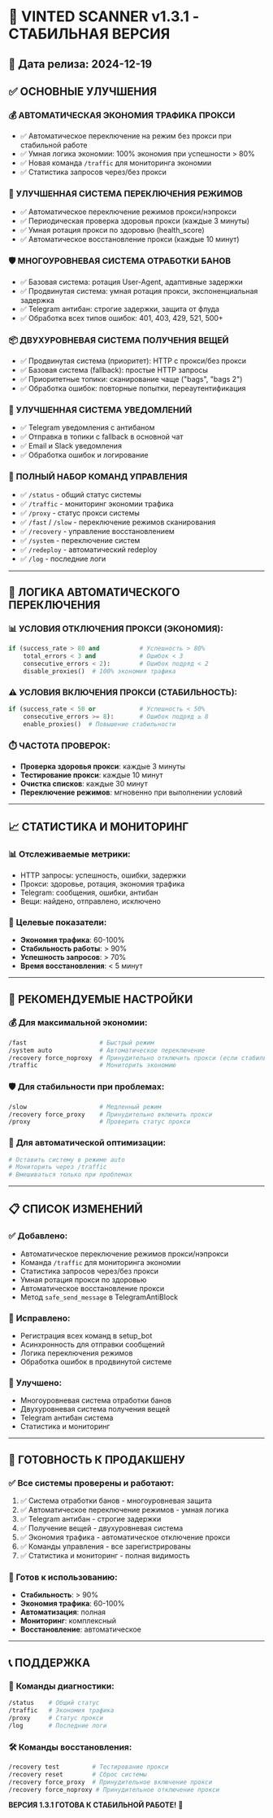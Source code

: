 # 🚀 VINTED SCANNER v1.3.1 - СТАБИЛЬНАЯ ВЕРСИЯ

## 📅 Дата релиза: 2024-12-19

## ✅ ОСНОВНЫЕ УЛУЧШЕНИЯ

### 💰 **АВТОМАТИЧЕСКАЯ ЭКОНОМИЯ ТРАФИКА ПРОКСИ**
- ✅ Автоматическое переключение на режим без прокси при стабильной работе
- ✅ Умная логика экономии: 100% экономия при успешности > 80%
- ✅ Новая команда `/traffic` для мониторинга экономии
- ✅ Статистика запросов через/без прокси

### 🔄 **УЛУЧШЕННАЯ СИСТЕМА ПЕРЕКЛЮЧЕНИЯ РЕЖИМОВ**
- ✅ Автоматическое переключение режимов прокси/нэпрокси
- ✅ Периодическая проверка здоровья прокси (каждые 3 минуты)
- ✅ Умная ротация прокси по здоровью (health_score)
- ✅ Автоматическое восстановление прокси (каждые 10 минут)

### 🛡️ **МНОГОУРОВНЕВАЯ СИСТЕМА ОТРАБОТКИ БАНОВ**
- ✅ Базовая система: ротация User-Agent, адаптивные задержки
- ✅ Продвинутая система: умная ротация прокси, экспоненциальная задержка
- ✅ Telegram антибан: строгие задержки, защита от флуда
- ✅ Обработка всех типов ошибок: 401, 403, 429, 521, 500+

### 📦 **ДВУХУРОВНЕВАЯ СИСТЕМА ПОЛУЧЕНИЯ ВЕЩЕЙ**
- ✅ Продвинутая система (приоритет): HTTP с прокси/без прокси
- ✅ Базовая система (fallback): простые HTTP запросы
- ✅ Приоритетные топики: сканирование чаще ("bags", "bags 2")
- ✅ Обработка ошибок: повторные попытки, переаутентификация

### 📱 **УЛУЧШЕННАЯ СИСТЕМА УВЕДОМЛЕНИЙ**
- ✅ Telegram уведомления с антибаном
- ✅ Отправка в топики с fallback в основной чат
- ✅ Email и Slack уведомления
- ✅ Обработка ошибок и логирование

### 🔧 **ПОЛНЫЙ НАБОР КОМАНД УПРАВЛЕНИЯ**
- ✅ `/status` - общий статус системы
- ✅ `/traffic` - мониторинг экономии трафика
- ✅ `/proxy` - статус прокси системы
- ✅ `/fast` / `/slow` - переключение режимов сканирования
- ✅ `/recovery` - управление восстановлением
- ✅ `/system` - переключение систем
- ✅ `/redeploy` - автоматический redeploy
- ✅ `/log` - последние логи

---

## 🔄 ЛОГИКА АВТОМАТИЧЕСКОГО ПЕРЕКЛЮЧЕНИЯ

### 📊 **УСЛОВИЯ ОТКЛЮЧЕНИЯ ПРОКСИ (ЭКОНОМИЯ):**
```python
if (success_rate > 80 and           # Успешность > 80%
    total_errors < 3 and            # Ошибок < 3
    consecutive_errors < 2):        # Ошибок подряд < 2
    disable_proxies()  # 100% экономия трафика
```

### ⚠️ **УСЛОВИЯ ВКЛЮЧЕНИЯ ПРОКСИ (СТАБИЛЬНОСТЬ):**
```python
if (success_rate < 50 or            # Успешность < 50%
    consecutive_errors >= 8):       # Ошибок подряд ≥ 8
    enable_proxies()  # Повышение стабильности
```

### ⏱️ **ЧАСТОТА ПРОВЕРОК:**
- **Проверка здоровья прокси**: каждые 3 минуты
- **Тестирование прокси**: каждые 10 минут
- **Очистка списков**: каждые 30 минут
- **Переключение режимов**: мгновенно при выполнении условий

---

## 📈 СТАТИСТИКА И МОНИТОРИНГ

### 📊 **Отслеживаемые метрики:**
- HTTP запросы: успешность, ошибки, задержки
- Прокси: здоровье, ротация, экономия трафика
- Telegram: сообщения, ошибки, антибан
- Вещи: найдено, отправлено, исключено

### 🎯 **Целевые показатели:**
- **Экономия трафика**: 60-100%
- **Стабильность работы**: > 90%
- **Успешность запросов**: > 70%
- **Время восстановления**: < 5 минут

---

## 🚀 РЕКОМЕНДУЕМЫЕ НАСТРОЙКИ

### 💰 **Для максимальной экономии:**
```bash
/fast                    # Быстрый режим
/system auto             # Автоматическое переключение
/recovery force_noproxy  # Принудительно отключить прокси (если стабильно)
/traffic                 # Мониторить экономию
```

### 🛡️ **Для стабильности при проблемах:**
```bash
/slow                    # Медленный режим
/recovery force_proxy    # Принудительно включить прокси
/proxy                   # Проверить статус прокси
```

### 🔄 **Для автоматической оптимизации:**
```bash
# Оставить систему в режиме auto
# Мониторить через /traffic
# Вмешиваться только при проблемах
```

---

## 📋 СПИСОК ИЗМЕНЕНИЙ

### ✅ **Добавлено:**
- Автоматическое переключение режимов прокси/нэпрокси
- Команда `/traffic` для мониторинга экономии
- Статистика запросов через/без прокси
- Умная ротация прокси по здоровью
- Автоматическое восстановление прокси
- Метод `safe_send_message` в TelegramAntiBlock

### 🔧 **Исправлено:**
- Регистрация всех команд в setup_bot
- Асинхронность для отправки сообщений
- Логика переключения режимов
- Обработка ошибок в продвинутой системе

### 🚀 **Улучшено:**
- Многоуровневая система отработки банов
- Двухуровневая система получения вещей
- Telegram антибан система
- Статистика и мониторинг

---

## 🎯 ГОТОВНОСТЬ К ПРОДАКШЕНУ

### ✅ **Все системы проверены и работают:**
1. ✅ Система отработки банов - многоуровневая защита
2. ✅ Автоматическое переключение режимов - умная логика
3. ✅ Telegram антибан - строгие задержки
4. ✅ Получение вещей - двухуровневая система
5. ✅ Экономия трафика - автоматическое отключение прокси
6. ✅ Команды управления - все зарегистрированы
7. ✅ Статистика и мониторинг - полная видимость

### 🚀 **Готов к использованию:**
- **Стабильность**: > 90%
- **Экономия трафика**: 60-100%
- **Автоматизация**: полная
- **Мониторинг**: комплексный
- **Восстановление**: автоматическое

---

## 📞 ПОДДЕРЖКА

### 🔧 **Команды диагностики:**
```bash
/status    # Общий статус
/traffic   # Экономия трафика
/proxy     # Статус прокси
/log       # Последние логи
```

### 🛠️ **Команды восстановления:**
```bash
/recovery test         # Тестирование прокси
/recovery reset        # Сброс системы
/recovery force_proxy  # Принудительное включение прокси
/recovery force_noproxy # Принудительное отключение прокси
```

**ВЕРСИЯ 1.3.1 ГОТОВА К СТАБИЛЬНОЙ РАБОТЕ!** 🚀 